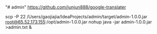 "# admin" 
https://github.com/junjun888/google-translater

scp -P 22 /Users/gaojiajia/IdeaProjects/admin/target/admin-1.0.0.jar root@65.52.173.155:/opt/admin-1.0.0.jar
nohup java -jar admin-1.0.0.jar >admin.txt &